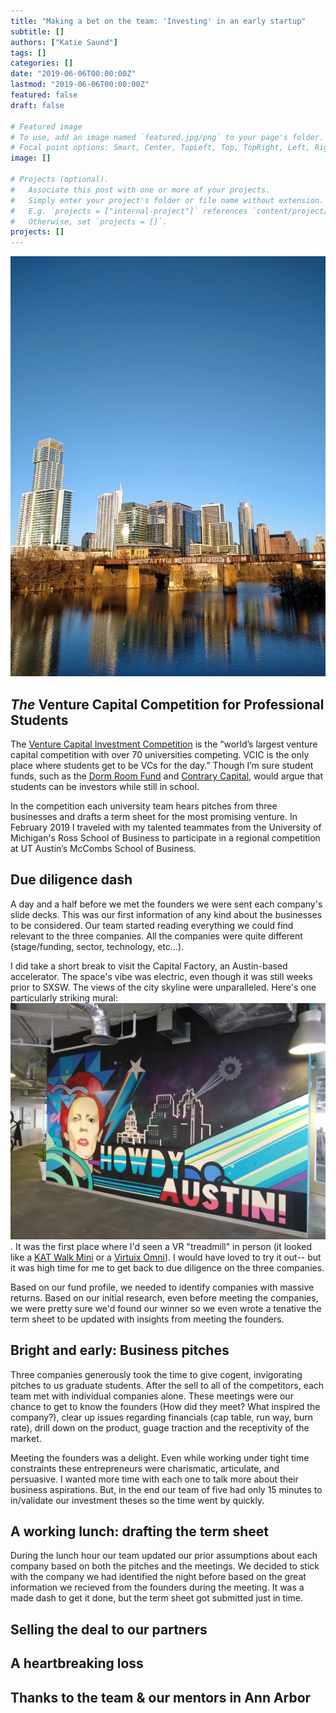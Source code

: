 ```yaml
---
title: "Making a bet on the team: 'Investing' in an early startup"
subtitle: []
authors: ["Katie Saund"]
tags: []
categories: []
date: "2019-06-06T00:00:00Z"
lastmod: "2019-06-06T00:00:00Z"
featured: false
draft: false

# Featured image
# To use, add an image named `featured.jpg/png` to your page's folder.
# Focal point options: Smart, Center, TopLeft, Top, TopRight, Left, Right, BottomLeft, Bottom, BottomRight
image: []

# Projects (optional).
#   Associate this post with one or more of your projects.
#   Simply enter your project's folder or file name without extension.
#   E.g. `projects = ["internal-project"]` references `content/project/deep-learning/index.md`.
#   Otherwise, set `projects = []`.
projects: []
---
```


![Beautiful Austin Texas](img/Austin_skyline.jpg)  
## *The* Venture Capital Competition for Professional Students
The [Venture Capital Investment Competition](https://www.vcic.org/) is the “world’s largest venture capital competition with over 70 universities competing. VCIC is the only place where students get to be VCs for the day.” Though I’m sure student funds, such as the [Dorm Room Fund](https://www.dormroomfund.com/) and [Contrary Capital]( https://contrarycap.com/), would argue that students can be investors while still in school.  

In the competition each university team hears pitches from three businesses and drafts a term sheet for the most promising venture. In February 2019 I traveled with my talented teammates from the University of Michigan's Ross School of Business to participate in a regional competition at UT Austin’s McCombs School of Business. 

## Due diligence dash
A day and a half before we met the founders we were sent each company's slide decks. This was our first information of any kind about the businesses to be considered. Our team started reading everything we could find relevant to the three companies. All the companies were quite different (stage/funding, sector, technology, etc...). 

I did take a short break to visit the Capital Factory, an Austin-based accelerator. The space's vibe was electric, even though it was still weeks prior to SXSW. The views of the city skyline were unparalleled. Here's one particularly striking mural:  
![Capital Factory](img/Capital_Factory.jpg). 
It was the first place where I'd seen a VR "treadmill" in person (it looked like a [KAT Walk Mini](https://katvr.com/product/kat-walk-mini/) or a [Virtuix Omni](https://www.youtube.com/watch?v=1SlZvuhABGk)). I would have loved to try it out-- but it was high time for me to get back to due diligence on the three companies. 

Based on our fund profile, we needed to identify companies with massive returns. Based on our initial research, even before meeting the companies, we were pretty sure we'd found our winner so we even wrote a tenative the term sheet to be updated with insights from meeting the founders. 

## Bright and early: Business pitches
Three companies generously took the time to give cogent, invigorating pitches to us graduate students. After the sell to all of the competitors, each team met with individual companies alone. These meetings were our chance to get to know the founders (How did they meet? What inspired the company?), clear up issues regarding financials (cap table, run way, burn rate), drill down on the product, guage traction and the receptivity of the market. 

Meeting the founders was a delight. Even while working under tight time constraints these entrepreneurs were charismatic, articulate, and persuasive. I wanted more time with each one to talk more about their business aspirations. But, in the end our team of five had only 15 minutes to in/validate our investment theses so the time went by quickly. 

## A working lunch: drafting the term sheet
During the lunch hour our team updated our prior assumptions about each company based on both the pitches and the meetings. We decided to stick with the company we had identified the night before based on the great information we recieved from the founders during the meeting. It was a made dash to get it done, but the term sheet got submitted just in time. 

## Selling the deal to our partners

## A heartbreaking loss

## Thanks to the team & our mentors in Ann Arbor 
